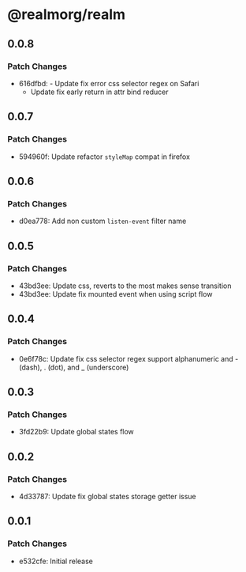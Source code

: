 # @realmorg/realm

## 0.0.8

### Patch Changes

- 616dfbd: - Update fix error css selector regex on Safari
  - Update fix early return in attr bind reducer

## 0.0.7

### Patch Changes

- 594960f: Update refactor `styleMap` compat in firefox

## 0.0.6

### Patch Changes

- d0ea778: Add non custom `listen-event` filter name

## 0.0.5

### Patch Changes

- 43bd3ee: Update css, reverts to the most makes sense transition
- 43bd3ee: Update fix mounted event when using script flow

## 0.0.4

### Patch Changes

- 0e6f78c: Update fix css selector regex support alphanumeric and - (dash), . (dot), and \_ (underscore)

## 0.0.3

### Patch Changes

- 3fd22b9: Update global states flow

## 0.0.2

### Patch Changes

- 4d33787: Update fix global states storage getter issue

## 0.0.1

### Patch Changes

- e532cfe: Initial release
